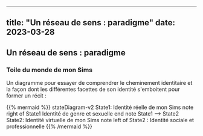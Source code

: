 
---
title: "Un réseau de sens : paradigme"
date: 2023-03-28
---

## Un réseau de sens : paradigme


### Toile du monde de mon Sims


Un diagramme pour essayer de comprendrer le cheminement identitaire et la façon dont les différentes facettes de son identité s'emboitent pour former un récit :

{{% mermaid %}}
stateDiagram-v2
    State1: Identité réelle de mon Sims
    note right of State1
        Identité de genre et sexuelle
    end note
    State1 --> State2
    State2: Identité virtuelle de mon Sims
    note left of State2 : Identité sociale et professionnelle
{{% /mermaid %}}

